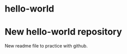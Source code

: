 # hello-world
New hello-world repository
=================================================
New readme file to practice with github.
